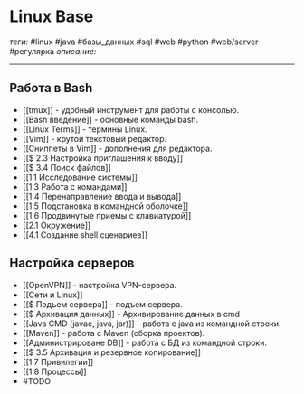 # Linux Base
*теги:* #linux #java #базы_данных #sql #web #python #web/server #регулярка 
*описание:*

---
## Работа в Bash
- [[tmux]] - удобный инструмент для работы с консолью.
- [[Bash введение]] - основные команды bash.
- [[Linux Terms]] - термины Linux.
- [[Vim]] - крутой текстовый редактор.
- [[Сниппеты в Vim]] - дополнения для редактора.
- [[$ 2.3 Настройка приглашения к вводу]]
- [[$ 3.4 Поиск файлов]]
- [[1.1 Исследование системы]]
- [[1.3 Работа с командами]]
- [[1.4 Перенаправление ввода и вывода]]
- [[1.5 Подстановка в командной оболочке]]
- [[1.6 Продвинутые приемы с клавиатурой]]
- [[2.1 Окружение]]
- [[4.1 Создание shell сценариев]]

## Настройка серверов
- [[OpenVPN]] - настройка VPN-сервера.
- [[Сети и Linux]]
- [[$ Подъем сервера]] - подъем сервера.
- [[$ Архивация данных]] - Архивирование данных в cmd
- [[Java CMD (javac, java, jar)]] - работа с java из командной строки.
- [[Maven]] - работа с Maven (сборка проектов).
- [[Администрироване DB]] - работа с БД из командной строки.
- [[$ 3.5 Архивация и резервное копирование]]
- [[1.7 Привилегии]]
- [[1.8 Процессы]]
- #TODO <?добавить настройку DNS, SSH, FTP, Apache серверов.?>
